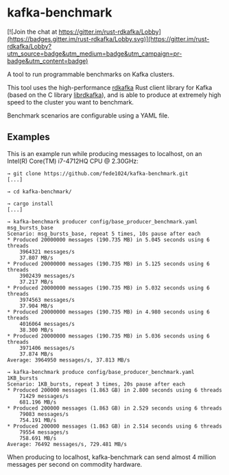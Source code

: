 # kafka-benchmark
[![Join the chat at https://gitter.im/rust-rdkafka/Lobby](https://badges.gitter.im/rust-rdkafka/Lobby.svg)](https://gitter.im/rust-rdkafka/Lobby?utm_source=badge&utm_medium=badge&utm_campaign=pr-badge&utm_content=badge)

A tool to run programmable benchmarks on Kafka clusters.

This tool uses the high-performance
[rdkafka](https://github.com/fede1024/rust-rdkafka/) Rust client library for
Kafka (based on the C library
[librdkafka](https://github.com/edenhill/librdkafka)), and is able to produce
at extremely high speed to the cluster you want to benchmark.

Benchmark scenarios are configurable using a YAML file.

## Examples

This is an example run while producing messages to localhost, on an Intel(R)
Core(TM) i7-4712HQ CPU @ 2.30GHz:

```
→ git clone https://github.com/fede1024/kafka-benchmark.git
[...]

→ cd kafka-benchmark/

→ cargo install
[...]

→ kafka-benchmark producer config/base_producer_benchmark.yaml msg_bursts_base
Scenario: msg_bursts_base, repeat 5 times, 10s pause after each
* Produced 20000000 messages (190.735 MB) in 5.045 seconds using 6 threads
    3964321 messages/s
    37.807 MB/s
* Produced 20000000 messages (190.735 MB) in 5.125 seconds using 6 threads
    3902439 messages/s
    37.217 MB/s
* Produced 20000000 messages (190.735 MB) in 5.032 seconds using 6 threads
    3974563 messages/s
    37.904 MB/s
* Produced 20000000 messages (190.735 MB) in 4.980 seconds using 6 threads
    4016064 messages/s
    38.300 MB/s
* Produced 20000000 messages (190.735 MB) in 5.036 seconds using 6 threads
    3971406 messages/s
    37.874 MB/s
Average: 3964950 messages/s, 37.813 MB/s

→ kafka-benchmark produce config/base_producer_benchmark.yaml 1KB_bursts
Scenario: 1KB_bursts, repeat 3 times, 20s pause after each
* Produced 200000 messages (1.863 GB) in 2.800 seconds using 6 threads
    71429 messages/s
    681.196 MB/s
* Produced 200000 messages (1.863 GB) in 2.529 seconds using 6 threads
    79083 messages/s
    754.191 MB/s
* Produced 200000 messages (1.863 GB) in 2.514 seconds using 6 threads
    79554 messages/s
    758.691 MB/s
Average: 76492 messages/s, 729.481 MB/s
```

When producing to localhost, kafka-benchmark can send almost 4 million messages
per second on commodity hardware.
